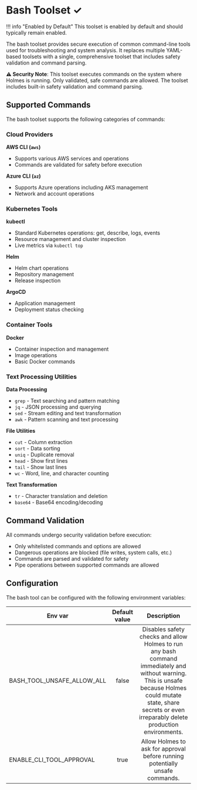 # Bash Toolset ✓

!!! info "Enabled by Default"
    This toolset is enabled by default and should typically remain enabled.

The bash toolset provides secure execution of common command-line tools used for troubleshooting and system analysis. It replaces multiple YAML-based toolsets with a single, comprehensive toolset that includes safety validation and command parsing.


**⚠️ Security Note**: This toolset executes commands on the system where Holmes is running. Only validated, safe commands are allowed. The toolset includes built-in safety validation and command parsing.

## Supported Commands

The bash toolset supports the following categories of commands:

### Cloud Providers

**AWS CLI (`aws`)**

- Supports various AWS services and operations
- Commands are validated for safety before execution

**Azure CLI (`az`)**

- Supports Azure operations including AKS management
- Network and account operations

### Kubernetes Tools

**kubectl**

- Standard Kubernetes operations: get, describe, logs, events
- Resource management and cluster inspection
- Live metrics via `kubectl top`

**Helm**

- Helm chart operations
- Repository management
- Release inspection

**ArgoCD**

- Application management
- Deployment status checking

### Container Tools

**Docker**

- Container inspection and management
- Image operations
- Basic Docker commands

### Text Processing Utilities

**Data Processing**

- `grep` - Text searching and pattern matching
- `jq` - JSON processing and querying
- `sed` - Stream editing and text transformation
- `awk` - Pattern scanning and text processing

**File Utilities**

- `cut` - Column extraction
- `sort` - Data sorting
- `uniq` - Duplicate removal
- `head` - Show first lines
- `tail` - Show last lines
- `wc` - Word, line, and character counting

**Text Transformation**

- `tr` - Character translation and deletion
- `base64` - Base64 encoding/decoding

## Command Validation

All commands undergo security validation before execution:

- Only whitelisted commands and options are allowed
- Dangerous operations are blocked (file writes, system calls, etc.)
- Commands are parsed and validated for safety
- Pipe operations between supported commands are allowed

## Configuration

The bash tool can be configured with the following environment variables:

| Env var                    | Default value |                                                                                                      Description                                                                                                     |
|----------------------------|:-------------:|:--------------------------------------------------------------------------------------------------------------------------------------------------------------------------------------------------------------------:|
| BASH_TOOL_UNSAFE_ALLOW_ALL | false         | Disables safety checks and allow Holmes to run any bash command immediately and without warning. This is unsafe because Holmes could mutate state, share secrets or even irreparably delete production environments. |
| ENABLE_CLI_TOOL_APPROVAL   | true          | Allow Holmes to ask for approval before running potentially unsafe commands.                                                                                                                                         |
